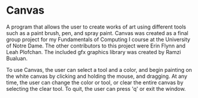 # Canvas
A program that allows the user to create works of art using different tools such as a paint brush, pen, and spray paint. Canvas was created as a final group project for my Fundamentals of Computing I course at the University of Notre Dame. The other contributors to this project were Erin Flynn and Leah Plofchan. The included gfx graphics library was created by Ramzi Bualuan. 

To use Canvas, the user can select a tool and a color, and begin painting on the white canvas by clicking and holding the mouse, and dragging. At any time, the user can change the color or tool, or clear the entire canvas by selecting the clear tool. To quit, the user can press 'q' or exit the window.  
